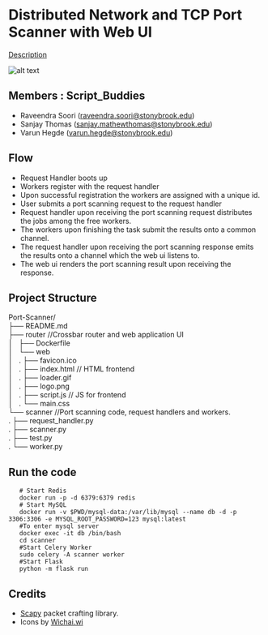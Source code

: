 # Distributed Network and TCP Port Scanner with Web UI

[Description](https://www.securitee.org/teaching/cse509/projects/project2.html)

![alt text](https://github.com/sooriravindra/Port-Scanner/blob/master/Block%20Diagram.png)

## Members : Script\_Buddies
* Raveendra Soori (raveendra.soori@stonybrook.edu)
* Sanjay Thomas (sanjay.mathewthomas@stonybrook.edu)
* Varun Hegde (varun.hegde@stonybrook.edu)

## Flow
  - Request Handler boots up
  - Workers register with the request handler
  - Upon successful registration the workers are assigned with a unique id.
  - User submits a port scanning request to the request handler
  - Request handler upon receiving the port scanning request distributes the jobs among the free workers.
  - The workers upon finishing the task submit the results onto a common channel.
  - The request handler upon receiving the port scanning response emits the results onto a channel which the web ui listens    to.
  - The web ui renders the port scanning result upon receiving the response.

## Project Structure

Port-Scanner/  
├── README.md  
├── router //Crossbar router and web application UI  
│   ├── Dockerfile  
│   └── web  
│   .    ├── favicon.ico  
│   .    ├── index.html // HTML frontend  
│   .    ├── loader.gif  
│   .    ├── logo.png  
│   .    ├── script.js // JS for frontend  
│   .    └── main.css  
└── scanner //Port scanning code, request handlers and workers.  
.   ├── request\_handler.py  
.   ├── scanner.py  
.   ├── test.py  
.   └── worker.py  
  
## Run the code

```
   # Start Redis
   docker run -p -d 6379:6379 redis 
   # Start MySQL
   docker run -v $PWD/mysql-data:/var/lib/mysql --name db -d -p 3306:3306 -e MYSQL_ROOT_PASSWORD=123 mysql:latest
   #To enter mysql server 
   docker exec -it db /bin/bash
   cd scanner 
   #Start Celery Worker
   sudo celery -A scanner worker
   #Start Flask
   python -m flask run
```

## Credits

* [Scapy](https://scapy.net/) packet crafting library.
* Icons by [Wichai.wi](https://www.flaticon.com/authors/wichaiwi)
